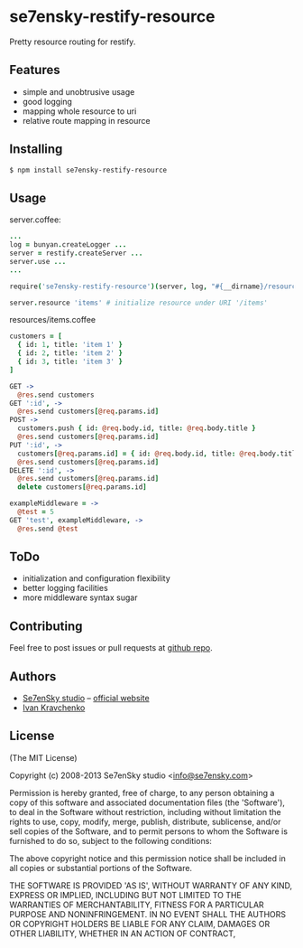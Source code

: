 se7ensky-restify-resource
=========================

Pretty resource routing for restify.

Features
--------
- simple and unobtrusive usage
- good logging
- mapping whole resource to uri
- relative route mapping in resource

Installing
----------
```bash
$ npm install se7ensky-restify-resource
```

Usage
-----
server.coffee:
```coffee
...
log = bunyan.createLogger ...
server = restify.createServer ...
server.use ...
...

require('se7ensky-restify-resource')(server, log, "#{__dirname}/resources") # initialize module

server.resource 'items' # initialize resource under URI '/items'
```

resources/items.coffee
```coffee
customers = [
  { id: 1, title: 'item 1' }
  { id: 2, title: 'item 2' }
  { id: 3, title: 'item 3' }
]

GET ->
  @res.send customers
GET ':id', ->
  @res.send customers[@req.params.id]
POST ->
  customers.push { id: @req.body.id, title: @req.body.title }
  @res.send customers[@req.params.id]
PUT ':id', ->
  customers[@req.params.id] = { id: @req.body.id, title: @req.body.title }
  @res.send customers[@req.params.id]
DELETE ':id', ->
  @res.send customers[@req.params.id]
  delete customers[@req.params.id]

exampleMiddleware = ->
  @test = 5
GET 'test', exampleMiddleware, ->
  @res.send @test
```

ToDo
----
- initialization and configuration flexibility
- better logging facilities
- more middleware syntax sugar

Contributing
------------
Feel free to post issues or pull requests at [github repo](https://github.com/Se7enSky/se7ensky-restify-resource).

Authors
-------

  - [Se7enSky studio](http://github.com/Se7enSky) – [official website](http://www.se7ensky.com/)
  - [Ivan Kravchenko](http://github.com/krava)

License
-------

(The MIT License)

Copyright (c) 2008-2013 Se7enSky studio &lt;info@se7ensky.com&gt;

Permission is hereby granted, free of charge, to any person obtaining
a copy of this software and associated documentation files (the
'Software'), to deal in the Software without restriction, including
without limitation the rights to use, copy, modify, merge, publish,
distribute, sublicense, and/or sell copies of the Software, and to
permit persons to whom the Software is furnished to do so, subject to
the following conditions:

The above copyright notice and this permission notice shall be
included in all copies or substantial portions of the Software.

THE SOFTWARE IS PROVIDED 'AS IS', WITHOUT WARRANTY OF ANY KIND,
EXPRESS OR IMPLIED, INCLUDING BUT NOT LIMITED TO THE WARRANTIES OF
MERCHANTABILITY, FITNESS FOR A PARTICULAR PURPOSE AND NONINFRINGEMENT.
IN NO EVENT SHALL THE AUTHORS OR COPYRIGHT HOLDERS BE LIABLE FOR ANY
CLAIM, DAMAGES OR OTHER LIABILITY, WHETHER IN AN ACTION OF CONTRACT,
